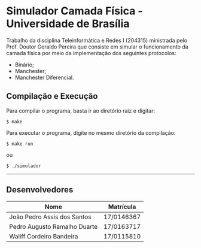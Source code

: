# Simulador Camada Física - Universidade de Brasília

Trabalho da disciplina Teleinformática e Redes I (204315) ministrada pelo Prof. Doutor Geraldo Pereira que consiste em simular o funcionamento da camada física por meio da implementação dos seguintes protocolos: 

- Binário; 
- Manchester; 
- Manchester Diferencial. 

## Compilação e Execução

Para compilar o programa, basta ir ao diretório raiz e digitar:

```
$ make
```

Para executar o programa, digite no mesmo diretório da compilação:

```
$ make run
```

ou 

```
$ ./simulador
```


---


## Desenvolvedores

| Nome                           | Matrícula  | 
|--------------------------------|------------| 
| João Pedro Assis dos Santos    | 17/0146367 |
| Pedro Augusto Ramalho Duarte   | 17/0163717 | 
| Waliff Cordeiro Bandeira       | 17/0115810 | 
